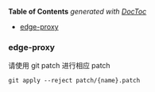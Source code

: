 <!-- START doctoc generated TOC please keep comment here to allow auto update -->
<!-- DON'T EDIT THIS SECTION, INSTEAD RE-RUN doctoc TO UPDATE -->
**Table of Contents**  *generated with [DocToc](https://github.com/thlorenz/doctoc)*

- [edge-proxy](#edge-proxy)

<!-- END doctoc generated TOC please keep comment here to allow auto update -->

### edge-proxy

请使用 git patch 进行相应 patch

```shell
git apply --reject patch/{name}.patch
```
